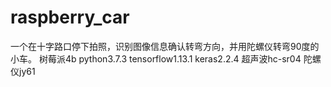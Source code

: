# raspberry_car
一个在十字路口停下拍照，识别图像信息确认转弯方向，并用陀螺仪转弯90度的小车。
树莓派4b python3.7.3 tensorflow1.13.1 keras2.2.4
超声波hc-sr04
陀螺仪jy61
